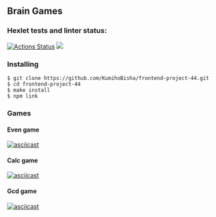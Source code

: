## Brain Games

### Hexlet tests and linter status:

[![Actions Status](https://github.com/KumihoBisha/frontend-project-44/actions/workflows/hexlet-check.yml/badge.svg)](https://github.com/KumihoBisha/frontend-project-44/actions)
<a href="https://codeclimate.com/github/KumihoBisha/frontend-project-44/maintainability"><img src="https://api.codeclimate.com/v1/badges/187ab9fecd2d173ce0d3/maintainability" /></a>

### Installing

```
$ git clone https://github.com/KumihoBisha/frontend-project-44.git
$ cd frontend-project-44
$ make install
$ npm link
```

### Games

#### Even game

[![asciicast](https://asciinema.org/a/5UB5rKq0RZtPysJL1EZG0wfGk.svg)](https://asciinema.org/a/5UB5rKq0RZtPysJL1EZG0wfGk)

#### Calc game

[![asciicast](https://asciinema.org/a/eny3PpSJeZQmNTnY7owMek5Xj.svg)](https://asciinema.org/a/eny3PpSJeZQmNTnY7owMek5Xj)

#### Gcd game

[![asciicast](https://asciinema.org/a/IkS544r26v4OV8gD4BKhAo7Q6.svg)](https://asciinema.org/a/IkS544r26v4OV8gD4BKhAo7Q6)